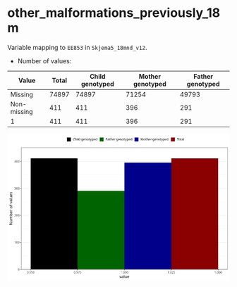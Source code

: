 # other_malformations_previously_18m
Variable mapping to `EE853` in `Skjema5_18mnd_v12`.
- Number of values:

| Value | Total | Child genotyped | Mother genotyped | Father genotyped |
| ----- | ----- | --------------- | ---------------- | ---------------- |
| Missing | 74897 | 74897 | 71254 | 49793 |
| Non-missing | 411 | 411 | 396 | 291 |
| 1 | 411 | 411 | 396 | 291 |



![](other_malformations_previously_18m_n.png)



